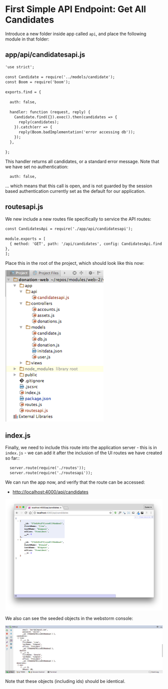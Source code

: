 # First Simple API Endpoint: Get All Candidates

Introduce a new folder inside app called `api`, and place the following module in that folder:

## app/api/candidatesapi.js

~~~
'use strict';

const Candidate = require('../models/candidate');
const Boom = require('boom');

exports.find = {

  auth: false,

  handler: function (request, reply) {
    Candidate.find({}).exec().then(candidates => {
      reply(candidates);
    }).catch(err => {
      reply(Boom.badImplementation('error accessing db'));
    });
  },

};

~~~

This handler returns all candidates, or a standard error message. Note that we have set no authentication:

~~~
  auth: false,
~~~

... which means that this call is open, and is not guarded by the session based authentication currently set as the default for our application.

## routesapi.js

We new include a new routes file specifically to service the API routes:

~~~
const CandidatesApi = require('./app/api/candidatesapi');

module.exports = [
  { method: 'GET', path: '/api/candidates', config: CandidatesApi.find },
];

~~~

Place this in the root of the project, which should look like this now:

![](img/04x.png)


## index.js

Finally, we need to include this route into the application server - this is in `index.js` - we can add it after the inclusion of the UI routes we have created so far::

~~~
  server.route(require('./routes'));
  server.route(require('./routesapi'));
~~~

We can run the app now, and verify that the route can be accessed:

- <http://localhost:4000/api/candidates>

![](img/01.png)

We also can see the seeded objects in the webstorm console:

![](img/02.png)

Note that these objects (including ids) should be identical.


